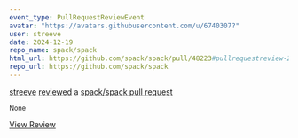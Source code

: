 ```yaml
---
event_type: PullRequestReviewEvent
avatar: "https://avatars.githubusercontent.com/u/6740307?"
user: streeve
date: 2024-12-19
repo_name: spack/spack
html_url: https://github.com/spack/spack/pull/48223#pullrequestreview-2516302196
repo_url: https://github.com/spack/spack
---
```


<a href='https://github.com/streeve' target='_blank'>streeve</a> <a href='https://github.com/spack/spack/pull/48223#pullrequestreview-2516302196' target='_blank'>reviewed</a> a <a href='https://github.com/spack/spack/pull/48223' target='_blank'>spack/spack pull request</a>

<small>None</small>

<a href='https://github.com/spack/spack/pull/48223#pullrequestreview-2516302196' target='_blank'>View Review</a>